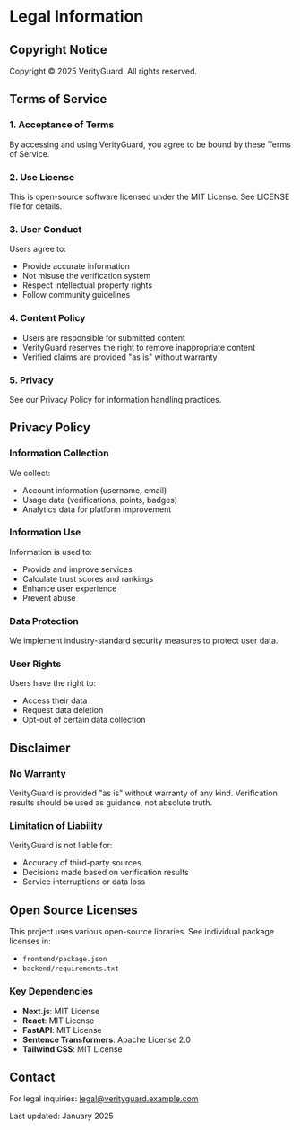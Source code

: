 # Legal Information

## Copyright Notice

Copyright © 2025 VerityGuard. All rights reserved.

## Terms of Service

### 1. Acceptance of Terms

By accessing and using VerityGuard, you agree to be bound by these Terms of Service.

### 2. Use License

This is open-source software licensed under the MIT License. See LICENSE file for details.

### 3. User Conduct

Users agree to:
- Provide accurate information
- Not misuse the verification system
- Respect intellectual property rights
- Follow community guidelines

### 4. Content Policy

- Users are responsible for submitted content
- VerityGuard reserves the right to remove inappropriate content
- Verified claims are provided "as is" without warranty

### 5. Privacy

See our Privacy Policy for information handling practices.

## Privacy Policy

### Information Collection

We collect:
- Account information (username, email)
- Usage data (verifications, points, badges)
- Analytics data for platform improvement

### Information Use

Information is used to:
- Provide and improve services
- Calculate trust scores and rankings
- Enhance user experience
- Prevent abuse

### Data Protection

We implement industry-standard security measures to protect user data.

### User Rights

Users have the right to:
- Access their data
- Request data deletion
- Opt-out of certain data collection

## Disclaimer

### No Warranty

VerityGuard is provided "as is" without warranty of any kind. Verification results should be used as guidance, not absolute truth.

### Limitation of Liability

VerityGuard is not liable for:
- Accuracy of third-party sources
- Decisions made based on verification results
- Service interruptions or data loss

## Open Source Licenses

This project uses various open-source libraries. See individual package licenses in:
- `frontend/package.json`
- `backend/requirements.txt`

### Key Dependencies

- **Next.js**: MIT License
- **React**: MIT License
- **FastAPI**: MIT License
- **Sentence Transformers**: Apache License 2.0
- **Tailwind CSS**: MIT License

## Contact

For legal inquiries: legal@verityguard.example.com

Last updated: January 2025
